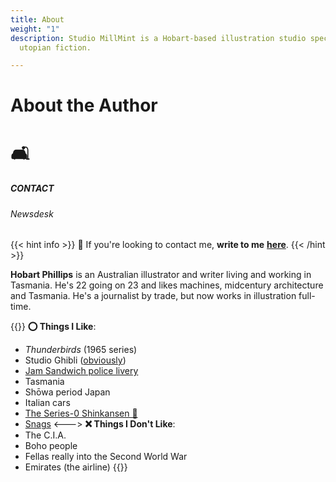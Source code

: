 ```yaml
---
title: About
weight: "1"
description: Studio MillMint is a Hobart-based illustration studio specialising in
  utopian fiction.

---
```

<div id="headerbox">
<h1 class="title">About the Author</h1>
<h1 class="emoji">🛋</h1>
</div>

<h5 span class="tag green"> CONTACT </h5>
<h6 span class="sitetag">Newsdesk</h6>

{{< hint info >}}
🌺 If you're looking to contact me, **write to me** [**here**](mailto:melonkony@icloud.com).
{{< /hint >}}

**Hobart Phillips** is an Australian illustrator and writer living and working in Tasmania. He's 22 going on 23 and likes machines, midcentury architecture and Tasmania. He's a journalist by trade, but now works in illustration full-time.

{{<columns>}}
**⭕ Things I Like**:

* _Thunderbirds_ (1965 series)
* Studio Ghibli ([obviously](/newsdesk/essays/ghibli))
* [Jam Sandwich police livery](https://en.wikipedia.org/wiki/Jam_sandwich_(police_car))
* Tasmania
* Shōwa period Japan
* Italian cars
* [The Series-0 Shinkansen 🚅](https://en.wikipedia.org/wiki/0_Series_Shinkansen)
* [Snags](https://www.woolworths.com.au/shop/productdetails/820196/woolworths-beef-sausage)
  <--->
  **❌ Things I Don't Like**:
* The C.I.A.
* Boho people
* Fellas really into the Second World War
* Emirates (the airline)
  {{</columns>}}